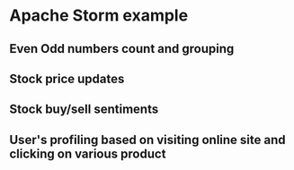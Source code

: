 # Apache Storm example

## Even Odd numbers count and grouping

## Stock price updates

## Stock buy/sell sentiments

## User's profiling based on visiting online site and clicking on various product 
